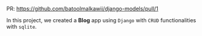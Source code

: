 PR: https://github.com/batoolmalkawii/django-models/pull/1

In this project, we created a **Blog** app using `Django` with `CRUD` functionalities with `sqlite`.